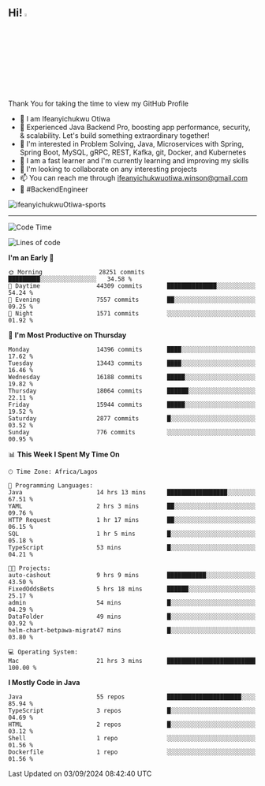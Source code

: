 <!-- BLOG-POST-LIST:START --><!-- BLOG-POST-LIST:END -->

## Hi! <img src="https://media.giphy.com/media/hvRJCLFzcasrR4ia7z/giphy.gif" width="4%"> 

Thank You for taking the time to view my GitHub Profile

- 👋 I am Ifeanyichukwu Otiwa
- 🚀 Experienced Java Backend Pro, boosting app performance, security, & scalability. Let's build something extraordinary together!
- 👀 I'm interested in Problem Solving, Java, Microservices with Spring, Spring Boot, MySQL, gRPC, REST, Kafka, git, Docker, and Kubernetes
- 🌱 I am a fast learner and I'm currently learning and improving my skills
- 💞️ I'm looking to collaborate on any interesting projects
- 📫 You can reach me through ifeanyichukwuotiwa.winson@gmail.com
- 🚀 #BackendEngineer

<p align="left" marginTop="10px"> <img src="https://komarev.com/ghpvc/?username=ifeanyichukwuOtiwa-sports&label=Profile%20views&color=0e75b6&style=for-the-badge" alt="ifeanyichukwuOtiwa-sports" /> </p>

***

<!--START_SECTION:waka-->
![Code Time](http://img.shields.io/badge/Code%20Time-2%2C864%20hrs%2019%20mins-blue)

![Lines of code](https://img.shields.io/badge/From%20Hello%20World%20I%27ve%20Written-20.1%20million%20lines%20of%20code-blue)

**I'm an Early 🐤** 

```text
🌞 Morning                28251 commits       █████████░░░░░░░░░░░░░░░░   34.58 % 
🌆 Daytime                44309 commits       ██████████████░░░░░░░░░░░   54.24 % 
🌃 Evening                7557 commits        ██░░░░░░░░░░░░░░░░░░░░░░░   09.25 % 
🌙 Night                  1571 commits        ░░░░░░░░░░░░░░░░░░░░░░░░░   01.92 % 
```
📅 **I'm Most Productive on Thursday** 

```text
Monday                   14396 commits       ████░░░░░░░░░░░░░░░░░░░░░   17.62 % 
Tuesday                  13443 commits       ████░░░░░░░░░░░░░░░░░░░░░   16.46 % 
Wednesday                16188 commits       █████░░░░░░░░░░░░░░░░░░░░   19.82 % 
Thursday                 18064 commits       ██████░░░░░░░░░░░░░░░░░░░   22.11 % 
Friday                   15944 commits       █████░░░░░░░░░░░░░░░░░░░░   19.52 % 
Saturday                 2877 commits        █░░░░░░░░░░░░░░░░░░░░░░░░   03.52 % 
Sunday                   776 commits         ░░░░░░░░░░░░░░░░░░░░░░░░░   00.95 % 
```


📊 **This Week I Spent My Time On** 

```text
🕑︎ Time Zone: Africa/Lagos

💬 Programming Languages: 
Java                     14 hrs 13 mins      █████████████████░░░░░░░░   67.51 % 
YAML                     2 hrs 3 mins        ██░░░░░░░░░░░░░░░░░░░░░░░   09.76 % 
HTTP Request             1 hr 17 mins        ██░░░░░░░░░░░░░░░░░░░░░░░   06.15 % 
SQL                      1 hr 5 mins         █░░░░░░░░░░░░░░░░░░░░░░░░   05.18 % 
TypeScript               53 mins             █░░░░░░░░░░░░░░░░░░░░░░░░   04.21 % 

🐱‍💻 Projects: 
auto-cashout             9 hrs 9 mins        ███████████░░░░░░░░░░░░░░   43.50 % 
FixedOddsBets            5 hrs 18 mins       ██████░░░░░░░░░░░░░░░░░░░   25.17 % 
admin                    54 mins             █░░░░░░░░░░░░░░░░░░░░░░░░   04.29 % 
DataFolder               49 mins             █░░░░░░░░░░░░░░░░░░░░░░░░   03.92 % 
helm-chart-betpawa-migrat47 mins             █░░░░░░░░░░░░░░░░░░░░░░░░   03.80 % 

💻 Operating System: 
Mac                      21 hrs 3 mins       █████████████████████████   100.00 % 
```

**I Mostly Code in Java** 

```text
Java                     55 repos            █████████████████████░░░░   85.94 % 
TypeScript               3 repos             █░░░░░░░░░░░░░░░░░░░░░░░░   04.69 % 
HTML                     2 repos             █░░░░░░░░░░░░░░░░░░░░░░░░   03.12 % 
Shell                    1 repo              ░░░░░░░░░░░░░░░░░░░░░░░░░   01.56 % 
Dockerfile               1 repo              ░░░░░░░░░░░░░░░░░░░░░░░░░   01.56 % 
```




 Last Updated on 03/09/2024 08:42:40 UTC
<!--END_SECTION:waka-->

<!--
<p align="center">
![trophy](https://github-profile-trophy.vercel.app/?username=ifeanyichukwuOtiwa-sports&theme=onedark) (https://github.com/ryo-ma/github-profile-trophy)
</p>
-->

<!---
ifeanyi-otiwa/ifeanyi-otiwa is a ✨ special ✨ repository because its `README.md` (this file) appears on your GitHub profile.
You can click the Preview link to take a look at your changes.
--->
